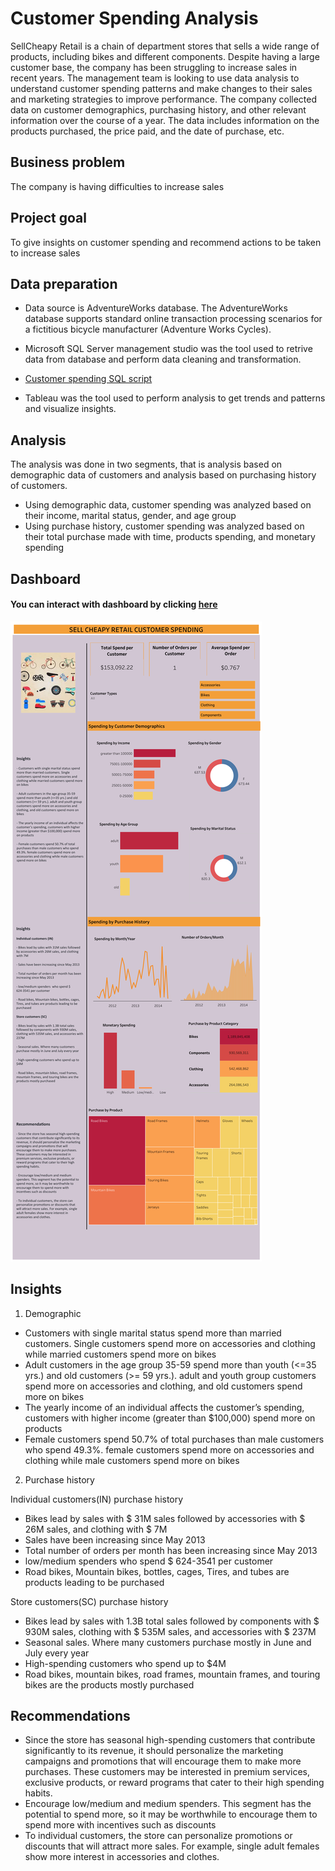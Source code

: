 # Customer Spending Analysis
SellCheapy Retail is a chain of department stores that sells a wide range of products, including bikes and different components. Despite having a large customer base, the company has been struggling to increase sales in recent years. The management team is looking to use data analysis to understand customer spending patterns and make changes to their sales and marketing strategies to improve performance. The company collected data on customer demographics, purchasing history, and other relevant information over the course of a year. The data includes information on the products purchased, the price paid, and the date of purchase, etc.

## Business problem
The company is having difficulties to increase sales

## Project goal
To give insights on customer spending and recommend actions to be taken to increase sales

## Data preparation
* Data source is AdventureWorks database. The AdventureWorks database supports standard online transaction processing scenarios for a fictitious bicycle manufacturer (Adventure Works Cycles).
* Microsoft SQL Server management studio was the tool used to retrive data from database and perform data cleaning and transformation. 
* [Customer spending SQL script](customer_spending_script.sql)

* Tableau was the tool used to perform analysis to get trends and patterns and visualize insights.

## Analysis
The analysis was done in two segments, that is analysis based on demographic data of customers and analysis based on purchasing history of customers.

* Using demographic data, customer spending was analyzed based on their income, marital status, gender, and age group
* Using purchase history, customer spending was analyzed based on their total purchase made with time, products spending, and monetary spending

## Dashboard

#### You can interact with dashboard by clicking [here](https://public.tableau.com/views/Customerspending_16829639821940/SELLCHEAPYRETAILCUSTOMERSPENDING?:language=en-US&publish=yes&:display_count=n&:origin=viz_share_link&:device=desktop)

![](Tableau.png)

## Insights

1. Demographic
* Customers with single marital status spend more than married customers. Single customers spend more on accessories and clothing while married customers spend more on bikes
* Adult customers in the age group 35-59 spend more than youth (<=35 yrs.) and old customers (>= 59 yrs.). adult and youth group customers spend more on accessories and clothing, and old customers spend more on bikes
* The yearly income of an individual affects the customer’s spending, customers with higher income (greater than $100,000) spend more on products
* Female customers spend 50.7% of total purchases than male customers who spend 49.3%. female customers spend more on accessories and clothing while male customers spend more on bikes

2. Purchase history

Individual customers(IN) purchase history

* Bikes lead by sales with $ 31M sales followed by accessories with $ 26M sales, and clothing with $ 7M
* Sales have been increasing since May 2013 
* Total number of orders per month has been increasing since May 2013
* low/medium spenders  who spend $ 624-3541 per customer
* Road bikes, Mountain bikes, bottles, cages, Tires, and tubes are products leading to be purchased

Store customers(SC) purchase history

* Bikes lead by sales with 1.3B total sales followed by components with $ 930M sales, clothing with $ 535M sales, and accessories with $ 237M
* Seasonal sales. Where many customers purchase mostly in June and July every year
* High-spending customers who spend up to $4M 
* Road bikes, mountain bikes, road frames, mountain frames, and touring bikes are the products mostly purchased

## Recommendations
* Since the store has seasonal high-spending customers that contribute significantly to its revenue, it should personalize the marketing campaigns and promotions that will encourage them to make more purchases. These customers may be interested in premium services, exclusive products, or reward programs that cater to their high spending habits.
* Encourage low/medium and medium spenders. This segment has the potential to spend more, so it may be worthwhile to encourage them to spend more with incentives such as discounts
* To individual customers, the store can personalize promotions or discounts that will attract more sales. For example, single adult females show more interest in accessories and clothes.

